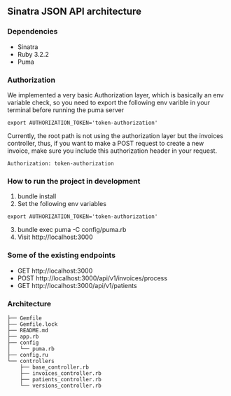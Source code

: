 ## Sinatra JSON API architecture
### Dependencies
- Sinatra
- Ruby 3.2.2
- Puma

### Authorization
We implemented a very basic Authorization layer, which is basically an env variable check, so you need to export the following env varible in your terminal before running the puma server
```
export AUTHORIZATION_TOKEN='token-authorization'
```
Currently, the root path is not using the authorization layer but the invoices controller, thus, if you want to make a POST request to create a new invoice, make sure you include this authorization header in your request.
```
Authorization: token-authorization 
```

### How to run the project in development
1. bundle install
2. Set the following env variables
```
export AUTHORIZATION_TOKEN='token-authorization'
```
3. bundle exec puma -C config/puma.rb
4. Visit http://localhost:3000

### Some of the existing endpoints
- GET http://localhost:3000
- POST http://localhost:3000/api/v1/invoices/process
- GET http://localhost:3000/api/v1/patients

### Architecture
```
├── Gemfile
├── Gemfile.lock
├── README.md
├── app.rb
├── config
│   └── puma.rb
├── config.ru
└── controllers
    ├── base_controller.rb
    ├── invoices_controller.rb
    ├── patients_controller.rb
    └── versions_controller.rb
```
